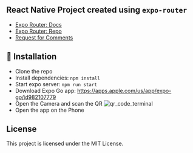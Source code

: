 ## React Native Project created using `expo-router`

- [Expo Router: Docs](https://expo.github.io/router)
- [Expo Router: Repo](https://github.com/expo/router)
- [Request for Comments](https://github.com/expo/router/discussions/1)

## 🚀 Installation

- Clone the repo
- Install dependencies: `npm install`
- Start expo server: `npm run start`
- Download Expo Go app: https://apps.apple.com/us/app/expo-go/id982107779
- Open the Camera and scan the QR
  ![qr_code_terminal](/Users/akashjain/Desktop/qr_code_terminal.png)
- Open the app on the Phone

## License

This project is licensed under the MIT License.


